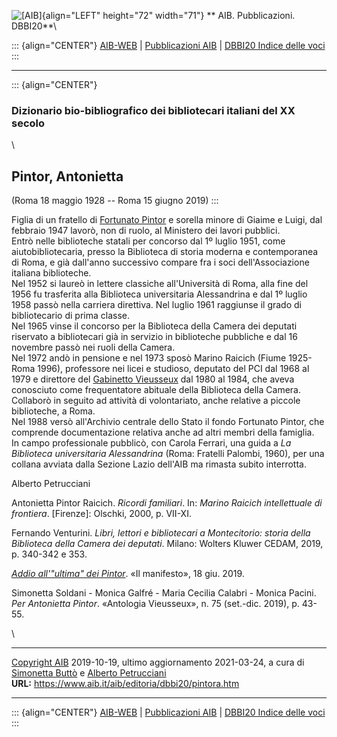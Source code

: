 ![\[AIB\]](/aib/wi/aibv72.gif){align="LEFT" height="72" width="71"}
** AIB. Pubblicazioni. DBBI20**\

::: {align="CENTER"}
[AIB-WEB](/) \| [Pubblicazioni AIB](/pubblicazioni/) \| [DBBI20 Indice
delle voci](dbbi20.htm)
:::

------------------------------------------------------------------------

::: {align="CENTER"}
### Dizionario bio-bibliografico dei bibliotecari italiani del XX secolo

\

## Pintor, Antonietta

(Roma 18 maggio 1928 -- Roma 15 giugno 2019)
:::

Figlia di un fratello di [Fortunato Pintor](pintor.htm) e sorella minore
di Giaime e Luigi, dal febbraio 1947 lavorò, non di ruolo, al Ministero
dei lavori pubblici.\
Entrò nelle biblioteche statali per concorso dal 1º luglio 1951, come
aiutobibliotecaria, presso la Biblioteca di storia moderna e
contemporanea di Roma, e già dall\'anno successivo compare fra i soci
dell\'Associazione italiana biblioteche.\
Nel 1952 si laureò in lettere classiche all\'Università di Roma, alla
fine del 1956 fu trasferita alla Biblioteca universitaria Alessandrina e
dal 1º luglio 1958 passò nella carriera direttiva. Nel luglio 1961
raggiunse il grado di bibliotecario di prima classe.\
Nel 1965 vinse il concorso per la Biblioteca della Camera dei deputati
riservato a bibliotecari già in servizio in biblioteche pubbliche e dal
16 novembre passò nei ruoli della Camera.\
Nel 1972 andò in pensione e nel 1973 sposò Marino Raicich (Fiume
1925-Roma 1996), professore nei licei e studioso, deputato del PCI dal
1968 al 1979 e direttore del [Gabinetto
Vieusseux](/aib/stor/teche/fi-vie.htm) dal 1980 al 1984, che aveva
conosciuto come frequentatore abituale della Biblioteca della Camera.\
Collaborò in seguito ad attività di volontariato, anche relative a
piccole biblioteche, a Roma.\
Nel 1988 versò all\'Archivio centrale dello Stato il fondo Fortunato
Pintor, che comprende documentazione relativa anche ad altri membri
della famiglia.\
In campo professionale pubblicò, con Carola Ferrari, una guida a *La
Biblioteca universitaria Alessandrina* (Roma: Fratelli Palombi, 1960),
per una collana avviata dalla Sezione Lazio dell\'AIB ma rimasta subito
interrotta.

Alberto Petrucciani

Antonietta Pintor Raicich. *Ricordi familiari*. In: *Marino Raicich
intellettuale di frontiera*. \[Firenze\]: Olschki, 2000, p. VII-XI.

Fernando Venturini. *Libri, lettori e bibliotecari a Montecitorio:
storia della Biblioteca della Camera dei deputati*. Milano: Wolters
Kluwer CEDAM, 2019, p. 340-342 e 353.

*[Addio all\'\"ultima\" dei
Pintor](https://ilmanifesto.it/addio-allultima-dei-pintor/)*. «Il
manifesto», 18 giu. 2019.

Simonetta Soldani - Monica Galfré - Maria Cecilia Calabri - Monica
Pacini. *Per Antonietta Pintor*. «Antologia Vieusseux», n. 75 (set.-dic.
2019), p. 43-55.

\

------------------------------------------------------------------------

[Copyright AIB](/su-questo-sito/dichiarazione-di-copyright-aib-web/)
2019-10-19, ultimo aggiornamento 2021-03-24, a cura di [Simonetta
Buttò](/aib/redazione3.htm) e [Alberto
Petrucciani](/su-questo-sito/redazione-aib-web/)\
**URL:** https://www.aib.it/aib/editoria/dbbi20/pintora.htm

------------------------------------------------------------------------

::: {align="CENTER"}
[AIB-WEB](/) \| [Pubblicazioni AIB](/pubblicazioni/) \| [DBBI20 Indice
delle voci](dbbi20.htm)
:::
